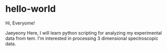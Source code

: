 # hello-world

Hi, Everyome!

Jaeyeony Here, I will learn python scripting for analyzing my experimental data from tem.
I'm interested in processing 3 dimensional spectroscopic data. 
